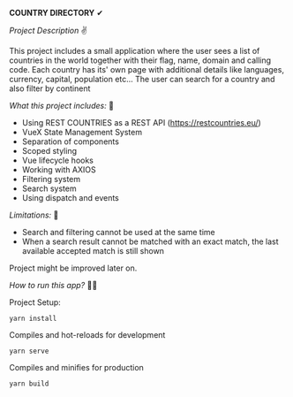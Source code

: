 **COUNTRY DIRECTORY** ✔

_Project Description_ ✌

This project includes a small application where the user sees a list of countries in the world together with their flag, name, domain and calling code. Each country has its' own page with additional details like languages, currency, capital, population etc... The user can search for a country and also filter by continent

_What this project includes:_ 👀
 - Using REST COUNTRIES as a REST API (https://restcountries.eu/)
 - VueX State Management System
 - Separation of components
 - Scoped styling
 - Vue lifecycle hooks
 - Working with AXIOS
 - Filtering system
 - Search system
 - Using dispatch and events

_Limitations:_ 🔎
 - Search and filtering cannot be used at the same time
 - When a search result cannot be matched with an exact match, the last available accepted match is still shown

Project might be improved later on.

_How to run this app?_ 🐱‍🏍

Project Setup: 
```
yarn install
```

Compiles and hot-reloads for development
```
yarn serve
```

Compiles and minifies for production
```
yarn build
```
